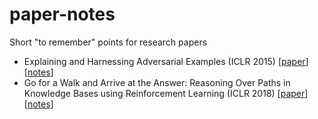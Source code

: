 # paper-notes
Short "to remember" points for research papers

- Explaining and Harnessing Adversarial Examples (ICLR 2015) [[paper](https://arxiv.org/abs/1412.6572)][[notes](notes/explaining_and_harnessing_adversarial_examples.ipynb)]
- Go for a Walk and Arrive at the Answer: Reasoning Over Paths in Knowledge Bases using Reinforcement Learning (ICLR 2018) [[paper](https://arxiv.org/abs/1711.05851)][[notes](notes/go_for_a_walk_and_arrive_at_the_answer.ipynb)]